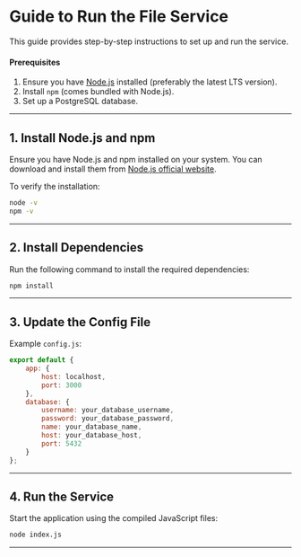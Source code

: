 # Guide to Run the File Service

This guide provides step-by-step instructions to set up and run the service.

#### Prerequisites
1. Ensure you have [Node.js](https://nodejs.org/) installed (preferably the latest LTS version).
2. Install `npm` (comes bundled with Node.js).
3. Set up a PostgreSQL database.

---

## 1. Install Node.js and npm
Ensure you have Node.js and npm installed on your system. You can download and install them from [Node.js official website](https://nodejs.org/).

To verify the installation:
```bash
node -v
npm -v
```

---

## 2. Install Dependencies
Run the following command to install the required dependencies:

```bash
npm install
```

---

## 3. Update the Config File

Example `config.js`:
```javascript
export default {
    app: {
        host: localhost,
        port: 3000
    },
    database: {
        username: your_database_username,
        password: your_database_password,
        name: your_database_name,
        host: your_database_host,
        port: 5432
    }
};
```

---

## 4. Run the Service
Start the application using the compiled JavaScript files:

```bash
node index.js
```

---
